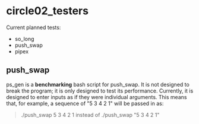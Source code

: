# circle02_testers
Current planned tests:
* so_long
* push_swap
* pipex

## push_swap
ps_gen is a **benchmarking** bash script for push_swap. It is not designed to break the program; it is only designed to test its performance.
Currently, it is designed to enter inputs as if they were individual arguments. This means that, for example, a sequence of "5 3 4 2 1" will be passed in as:
>./push_swap 5 3 4 2 1
instead of
>./push_swap "5 3 4 2 1"
